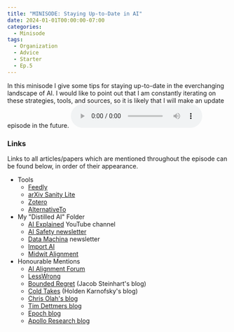 ```yaml
---
title: "MINISODE: Staying Up-to-Date in AI"
date: 2024-01-01T00:00:00-07:00
categories:
  - Minisode
tags:
  - Organization
  - Advice
  - Starter
  - Ep.5
---
```


In this minisode I give some tips for staying up-to-date in the everchanging landscape of AI. I would like to point out that I am constantly iterating on these strategies, tools, and sources, so it is likely that I will make an update episode in the future.
<audio controls>
<source src="https://into-ai-safety.github.io/assets\audio\into-ai-safety_ep.05.mp3" type="audio/mp3">
</audio>

### Links

Links to all articles/papers which are mentioned throughout the episode can be found below, in order of their appearance.
- Tools
  - <a href="https://feedly.com" target="_blank" rel="noreferrer noopener">Feedly</a>
  - <a href="https://arxiv-sanity-lite.com" target="_blank" rel="noreferrer noopener">arXiv Sanity Lite</a>
  - <a href="https://www.zotero.org" target="_blank" rel="noreferrer noopener">Zotero</a>
  - <a href="https://alternativeto.net" target="_blank" rel="noreferrer noopener">AlternativeTo</a>
- My "Distilled AI" Folder
  - <a href="https://www.youtube.com/channel/UCNJ1Ymd5yFuUPtn21xtRbbw" target="_blank" rel="noreferrer noopener">AI Explained</a> YouTube channel
  - <a href="https://newsletter.safe.ai" target="_blank" rel="noreferrer noopener">AI Safety newsletter</a>
  - <a href="https://datamachina.com" target="_blank" rel="noreferrer noopener">Data Machina</a> newsletter
  - <a href="https://importai.substack.com" target="_blank" rel="noreferrer noopener">Import AI</a>
  - <a href="https://midwitalignment.substack.com" target="_blank" rel="noreferrer noopener">Midwit Alignment</a>
- Honourable Mentions
  - <a href="https://www.alignmentforum.org" target="_blank" rel="noreferrer noopener">AI Alignment Forum</a>
  - <a href="https://www.lesswrong.com" target="_blank" rel="noreferrer noopener">LessWrong</a>
  - <a href="https://bounded-regret.ghost.io" target="_blank" rel="noreferrer noopener">Bounded Regret</a> (Jacob Steinhart's blog)
  - <a href="https://www.cold-takes.com" target="_blank" rel="noreferrer noopener">Cold Takes</a> (Holden Karnofsky's blog)
  - <a href="https://colah.github.io" target="_blank" rel="noreferrer noopener">Chris Olah's blog</a>
  - <a href="https://timdettmers.com" target="_blank" rel="noreferrer noopener">Tim Dettmers blog</a>
  - <a href="https://epochai.org/blog" target="_blank" rel="noreferrer noopener">Epoch blog</a>
  - <a href="https://www.apolloresearch.ai/blog" target="_blank" rel="noreferrer noopener">Apollo Research blog</a>

<!-- end of the list -->
